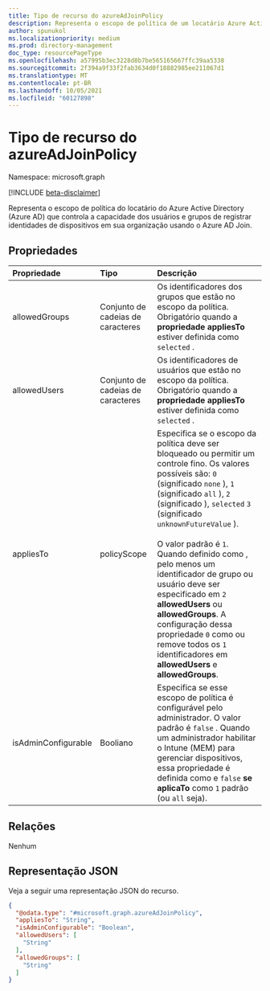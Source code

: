 ```yaml
---
title: Tipo de recurso do azureAdJoinPolicy
description: Representa o escopo de política de um locatário Azure Active Directory que controla o registro de dispositivo usando o Azure AD Join.
author: spunukol
ms.localizationpriority: medium
ms.prod: directory-management
doc_type: resourcePageType
ms.openlocfilehash: a57995b3ec3228d8b7be565165667ffc39aa5338
ms.sourcegitcommit: 2f394a9f33f2fab3634d0f18882985ee211067d1
ms.translationtype: MT
ms.contentlocale: pt-BR
ms.lasthandoff: 10/05/2021
ms.locfileid: "60127898"
---
```

# <a name="azureadjoinpolicy-resource-type"></a>Tipo de recurso do azureAdJoinPolicy

Namespace: microsoft.graph

[!INCLUDE [beta-disclaimer](../../includes/beta-disclaimer.md)]

Representa o escopo de política do locatário do Azure Active Directory (Azure AD) que controla a capacidade dos usuários e grupos de registrar identidades de dispositivos em sua organização usando o Azure AD Join.

## <a name="properties"></a>Propriedades

|Propriedade|Tipo|Descrição|
|:---|:---|:---|
|allowedGroups|Conjunto de cadeias de caracteres|Os identificadores dos grupos que estão no escopo da política. Obrigatório quando a **propriedade appliesTo** estiver definida como `selected` . |
|allowedUsers|Conjunto de cadeias de caracteres|Os identificadores de usuários que estão no escopo da política. Obrigatório quando a **propriedade appliesTo** estiver definida como `selected` .|
|appliesTo|policyScope|Especifica se o escopo da política deve ser bloqueado ou permitir um controle fino. Os valores possíveis são: `0` (significado `none` ), `1` (significado `all` ), `2` (significado ), `selected` `3` (significado `unknownFutureValue` ). <br/><br/>O valor padrão é `1`. Quando definido como , pelo menos um identificador de grupo ou usuário deve ser especificado em `2` **allowedUsers** ou **allowedGroups**.  A configuração dessa propriedade `0` como ou remove todos os `1` identificadores em **allowedUsers** e **allowedGroups**.|
|isAdminConfigurable|Booliano|Especifica se esse escopo de política é configurável pelo administrador. O valor padrão é `false` . Quando um administrador habilitar o Intune (MEM) para gerenciar dispositivos, essa propriedade é definida como e `false` **se aplicaTo** como `1` padrão (ou `all` seja).|

## <a name="relationships"></a>Relações

Nenhum

## <a name="json-representation"></a>Representação JSON

Veja a seguir uma representação JSON do recurso.
<!-- {
  "blockType": "resource",
  "@odata.type": "microsoft.graph.azureAdJoinPolicy"
}
-->
``` json
{
  "@odata.type": "#microsoft.graph.azureAdJoinPolicy",
  "appliesTo": "String",
  "isAdminConfigurable": "Boolean",
  "allowedUsers": [
    "String"
  ],
  "allowedGroups": [
    "String"
  ]
}
```

